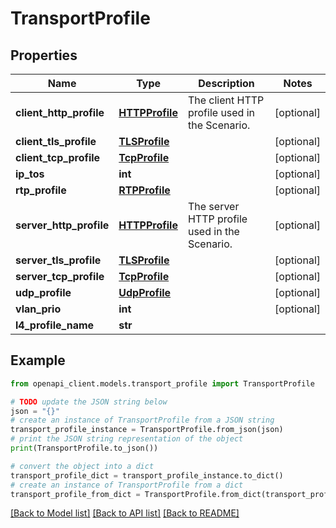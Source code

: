 # TransportProfile


## Properties

Name | Type | Description | Notes
------------ | ------------- | ------------- | -------------
**client_http_profile** | [**HTTPProfile**](HTTPProfile.md) | The client HTTP profile used in the Scenario. | [optional] 
**client_tls_profile** | [**TLSProfile**](TLSProfile.md) |  | [optional] 
**client_tcp_profile** | [**TcpProfile**](TcpProfile.md) |  | [optional] 
**ip_tos** | **int** |  | [optional] 
**rtp_profile** | [**RTPProfile**](RTPProfile.md) |  | [optional] 
**server_http_profile** | [**HTTPProfile**](HTTPProfile.md) | The server HTTP profile used in the Scenario. | [optional] 
**server_tls_profile** | [**TLSProfile**](TLSProfile.md) |  | [optional] 
**server_tcp_profile** | [**TcpProfile**](TcpProfile.md) |  | [optional] 
**udp_profile** | [**UdpProfile**](UdpProfile.md) |  | [optional] 
**vlan_prio** | **int** |  | [optional] 
**l4_profile_name** | **str** |  | 

## Example

```python
from openapi_client.models.transport_profile import TransportProfile

# TODO update the JSON string below
json = "{}"
# create an instance of TransportProfile from a JSON string
transport_profile_instance = TransportProfile.from_json(json)
# print the JSON string representation of the object
print(TransportProfile.to_json())

# convert the object into a dict
transport_profile_dict = transport_profile_instance.to_dict()
# create an instance of TransportProfile from a dict
transport_profile_from_dict = TransportProfile.from_dict(transport_profile_dict)
```
[[Back to Model list]](../README.md#documentation-for-models) [[Back to API list]](../README.md#documentation-for-api-endpoints) [[Back to README]](../README.md)


